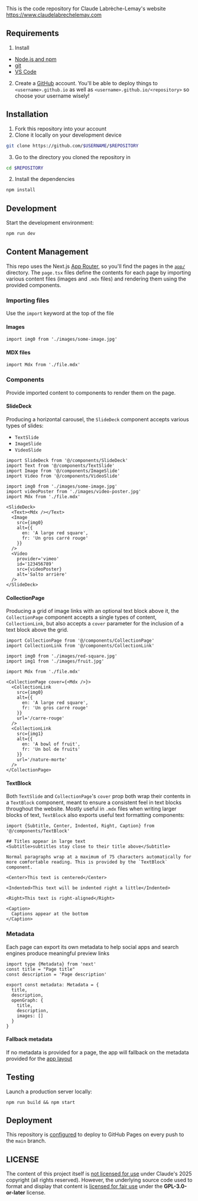 This is the code repository for Claude Labrèche-Lemay's website https://www.claudelabrechelemay.com

## Requirements
1. Install
  - [Node.js and npm](https://nodejs.org)
  - [git](https://git-scm.com/book/en/v2/Getting-Started-Installing-Git)
  - [VS Code](https://code.visualstudio.com/)
2. Create a [GitHub](https://github.com/) account. You'll be able to deploy things to `<username>.github.io` as well as `<username>.github.io/<repository>` so choose your username wisely!

## Installation
1. Fork this repository into your account
2. Clone it locally on your development device
```sh copy
git clone https://github.com/$USERNAME/$REPOSITORY
```
3. Go to the directory you cloned the repository in
```sh
cd $REPOSITORY
```
2. Install the dependencies
```sh copy
npm install
```

## Development
Start the development environment:
```sh copy
npm run dev
```

## Content Management
This repo uses the Next.js [App Router](https://nextjs.org/docs/app), so you'll find the pages in the [`app/`](/app/) directory. The `page.tsx` files define the contents for each page by importing various content files (images and `.mdx` files) and rendering them using the provided components.

### Importing files
Use the `import` keyword at the top of the file

#### Images
```tsx
import img0 from './images/some-image.jpg'
```

#### MDX files
```tsx
import Mdx from './file.mdx'
```

### Components
Provide imported content to components to render them on the page.

#### SlideDeck
Producing a horizontal carousel, the `SlideDeck` component accepts various types of slides:
- `TextSlide`
- `ImageSlide`
- `VideoSlide`
```tsx
import SlideDeck from '@/components/SlideDeck'
import Text from '@/components/TextSlide'
import Image from '@/components/ImageSlide'
import Video from '@/components/VideoSlide'

import img0 from './images/some-image.jpg'
import videoPoster from './images/video-poster.jpg'
import Mdx from './file.mdx'

<SlideDeck>
  <Text><Mdx /></Text>
  <Image
    src={img0}
    alt={{
      en: 'A large red square',
      fr: 'Un gros carré rouge'
    }}
  />
  <Video
    provider='vimeo'
    id='123456789'
    src={videoPoster}
    alt='Salto arrière'
  />
</SlideDeck>
```

#### CollectionPage
Producing a grid of image links with an optional text block above it, the `CollectionPage` component accepts a single types of content, `CollectionLink`, but also accepts a `cover` parameter for the inclusion of a text block above the grid.
```tsx
import CollectionPage from '@/components/CollectionPage'
import CollectionLink from '@/components/CollectionLink'

import img0 from './images/red-square.jpg'
import img1 from './images/fruit.jpg'

import Mdx from './file.mdx'

<CollectionPage cover={<Mdx />}>
  <CollectionLink
    src={img0}
    alt={{
      en: 'A large red square',
      fr: 'Un gros carré rouge'
    }}
    url='/carre-rouge'
  />
  <CollectionLink
    src={img1}
    alt={{
      en: 'A bowl of fruit',
      fr: 'Un bol de fruits'
    }}
    url='/nature-morte'
  />
</CollectionPage>
```

#### TextBlock
Both `TextSlide` and `CollectionPage`'s `cover` prop both wrap their contents in a `TextBlock` component, meant to ensure a consistent feel in text blocks throughout the website. Mostly useful in `.mdx` files when writing larger blocks of text, `TextBlock` also exports useful text formatting components:
```mdx
import {Subtitle, Center, Indented, Right, Caption} from '@/components/TextBlock'

## Titles appear in large text
<Subtitle>subtitles stay close to their title above</Subtitle>

Normal paragraphs wrap at a maximum of 75 characters automatically for more comfortable reading. This is provided by the `TextBlock` component.

<Center>This text is centered</Center>

<Indented>This text will be indented right a little</Indented>

<Right>This text is right-aligned</Right>

<Caption>
  Captions appear at the bottom
</Caption>
```

### Metadata
Each page can export its own metadata to help social apps and search engines produce meaningful preview links
```tsx
import type {Metadata} from 'next'
const title = "Page title"
const description = 'Page description'

export const metadata: Metadata = {
  title,
  description,
  openGraph: {
    title,
    description,
    images: []
  }
}
```

#### Fallback metadata
If no metadata is provided for a page, the app will fallback on the metadata provided for the [app layout](app/layout.tsx)

## Testing
Launch a production server locally:
```
npm run build && npm start
```

## Deployment
This repository is [configured](.github/workflows/deploy.yml) to deploy to GitHub Pages on every push to the `main` branch.

## LICENSE

The content of this project itself is [not licensed for use](/app/LICENSE) under Claude's 2025 copyright (all rights reserved). However, the underlying source code used to format and display that content is [licensed for fair use](/LICENCE) under the **GPL-3.0-or-later** license.
